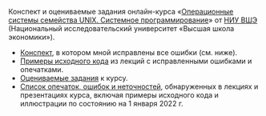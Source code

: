 Конспект и оцениваемые задания онлайн-курса «[Операционные системы семейства UNIX. Системное программирование](https://openedu.ru/course/hse/UNIX/)» от [НИУ ВШЭ](https://www.hse.ru/) (Национальный исследовательский университет «Высшая школа экономики»). 
*	[Конспект](Lecture_notes), в котором мной исправлены все ошибки (см. ниже).
*	[Примеры исходного кода](Source/examples) из лекций с исправленными ошибками и опечатками.
*	[Оцениваемые задания](Source/practical_tasks) к курсу.
*	[Список опечаток, ошибок и неточностей](Errata/errata_lectures.txt), обнаруженных в лекциях и презентациях курса, включая примеры исходного кода и иллюстрации по состоянию на 1 января 2022 г.